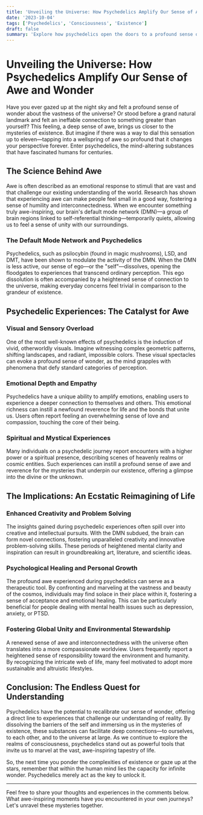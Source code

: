 ```yaml
---
title: 'Unveiling the Universe: How Psychedelics Amplify Our Sense of Awe and Wonder'
date: '2023-10-04'
tags: ['Psychedelics', 'Consciousness', 'Existence']
draft: false
summary: 'Explore how psychedelics open the doors to a profound sense of awe, wonder, and reverence for the mysteries of existence, touching the deepest layers of our consciousness.'
---
```


# Unveiling the Universe: How Psychedelics Amplify Our Sense of Awe and Wonder

Have you ever gazed up at the night sky and felt a profound sense of wonder about the vastness of the universe? Or stood before a grand natural landmark and felt an ineffable connection to something greater than yourself? This feeling, a deep sense of awe, brings us closer to the mysteries of existence. But imagine if there was a way to dial this sensation up to eleven—tapping into a wellspring of awe so profound that it changes your perspective forever. Enter psychedelics, the mind-altering substances that have fascinated humans for centuries.

## The Science Behind Awe

Awe is often described as an emotional response to stimuli that are vast and that challenge our existing understanding of the world. Research has shown that experiencing awe can make people feel small in a good way, fostering a sense of humility and interconnectedness. When we encounter something truly awe-inspiring, our brain's default mode network (DMN)—a group of brain regions linked to self-referential thinking—temporarily quiets, allowing us to feel a sense of unity with our surroundings.

### The Default Mode Network and Psychedelics

Psychedelics, such as psilocybin (found in magic mushrooms), LSD, and DMT, have been shown to modulate the activity of the DMN. When the DMN is less active, our sense of ego—or the "self"—dissolves, opening the floodgates to experiences that transcend ordinary perception. This ego dissolution is often accompanied by a heightened sense of connection to the universe, making everyday concerns feel trivial in comparison to the grandeur of existence.

## Psychedelic Experiences: The Catalyst for Awe

### Visual and Sensory Overload

One of the most well-known effects of psychedelics is the induction of vivid, otherworldly visuals. Imagine witnessing complex geometric patterns, shifting landscapes, and radiant, impossible colors. These visual spectacles can evoke a profound sense of wonder, as the mind grapples with phenomena that defy standard categories of perception.

### Emotional Depth and Empathy

Psychedelics have a unique ability to amplify emotions, enabling users to experience a deeper connection to themselves and others. This emotional richness can instill a newfound reverence for life and the bonds that unite us. Users often report feeling an overwhelming sense of love and compassion, touching the core of their being.

### Spiritual and Mystical Experiences

Many individuals on a psychedelic journey report encounters with a higher power or a spiritual presence, describing scenes of heavenly realms or cosmic entities. Such experiences can instill a profound sense of awe and reverence for the mysteries that underpin our existence, offering a glimpse into the divine or the unknown.

## The Implications: An Ecstatic Reimagining of Life

### Enhanced Creativity and Problem Solving

The insights gained during psychedelic experiences often spill over into creative and intellectual pursuits. With the DMN subdued, the brain can form novel connections, fostering unparalleled creativity and innovative problem-solving skills. These periods of heightened mental clarity and inspiration can result in groundbreaking art, literature, and scientific ideas.

### Psychological Healing and Personal Growth

The profound awe experienced during psychedelics can serve as a therapeutic tool. By confronting and marveling at the vastness and beauty of the cosmos, individuals may find solace in their place within it, fostering a sense of acceptance and emotional healing. This can be particularly beneficial for people dealing with mental health issues such as depression, anxiety, or PTSD.

### Fostering Global Unity and Environmental Stewardship

A renewed sense of awe and interconnectedness with the universe often translates into a more compassionate worldview. Users frequently report a heightened sense of responsibility toward the environment and humanity. By recognizing the intricate web of life, many feel motivated to adopt more sustainable and altruistic lifestyles.

## Conclusion: The Endless Quest for Understanding

Psychedelics have the potential to recalibrate our sense of wonder, offering a direct line to experiences that challenge our understanding of reality. By dissolving the barriers of the self and immersing us in the mysteries of existence, these substances can facilitate deep connections—to ourselves, to each other, and to the universe at large. As we continue to explore the realms of consciousness, psychedelics stand out as powerful tools that invite us to marvel at the vast, awe-inspiring tapestry of life.

So, the next time you ponder the complexities of existence or gaze up at the stars, remember that within the human mind lies the capacity for infinite wonder. Psychedelics merely act as the key to unlock it.

---

Feel free to share your thoughts and experiences in the comments below. What awe-inspiring moments have you encountered in your own journeys? Let's unravel these mysteries together.